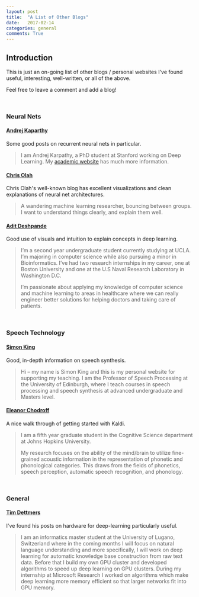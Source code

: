 ```yaml
---
layout: post
title:  "A List of Other Blogs"
date:   2017-02-14
categories: general
comments: True
---
```



## Introduction

This is just an on-going list of other blogs / personal websites I've found useful, interesting, well-written, or all of the above.

Feel free to leave a comment and add a blog!


<br/>

### Neural Nets


#### [Andrej Kaparthy][kaparthy]

Some good posts on recurrent neural nets in particular.

> I am Andrej Karpathy, a PhD student at Stanford working on Deep Learning. My [academic website][kaparthy-academic] has much more information.


#### [Chris Olah][colah]

Chris Olah's well-known blog has excellent visualizations and clean explanations of neural net architectures.

> A wandering machine learning researcher, bouncing between groups. I want to understand things clearly, and explain them well.

#### [Adit Deshpande][adit]

Good use of visuals and intuition to explain concepts in deep learning.

> I’m a second year undergraduate student currently studying at UCLA. I’m majoring in computer science while also pursuing a minor in Bioinformatics. I’ve had two research internships in my career, one at Boston University and one at the U.S Naval Research Laboratory in Washington D.C.
> 
> I’m passionate about applying my knowledge of computer science and machine learning to areas in healthcare where we can really engineer better solutions for helping doctors and taking care of patients.

<br/>

### Speech Technology

#### [Simon King][king]

Good, in-depth information on speech synthesis.

> Hi – my name is Simon King and this is my personal website for supporting my teaching. I am the Professor of Speech Processing at the University of Edinburgh, where I teach courses in speech processing and speech synthesis at advanced undergraduate and Masters level.

#### [Eleanor Chodroff][chodroff]

A nice walk through of getting started with Kaldi.

> I am a fifth year graduate student in the Cognitive Science department at Johns Hopkins University.
> 
> My research focuses on the ability of the mind/brain to utilize fine-grained acoustic information in the representation of phonetic and phonological categories. This draws from the fields of phonetics, speech perception, automatic speech recognition, and phonology.


<br/>

### General

#### [Tim Dettmers][dettmers]

I've found his posts on hardware for deep-learning particularly useful.

> I am an informatics master student at the University of Lugano, Switzerland where in the coming months I will focus on natural language understanding and more specifically, I will work on deep learning for automatic knowledge base construction from raw text data. Before that I build my own GPU cluster and developed algorithms to speed up deep learning on GPU clusters. During my internship at Microsoft Research I worked on algorithms which make deep learning more memory efficient so that larger networks fit into GPU memory.




[dettmers]: http://timdettmers.com/category/hardware/
[colah]: http://colah.github.io/
[kaparthy]: http://karpathy.github.io/
[kaparthy-academic]: http://cs.stanford.edu/people/karpathy/
[chodroff]: https://www.eleanorchodroff.com/tutorial/kaldi/kaldi-intro.html
[king]: http://www.speech.zone/
[adit]: https://adeshpande3.github.io/